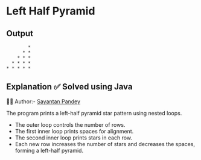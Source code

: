 # Left Half Pyramid

## Output
```
        *
      * *
    * * *
  * * * *
* * * * *
```

## Explanation ✅ Solved using Java 
👨‍💻 Author:- [Sayantan Pandey](https://github.com/sayantan-pandey)

The program prints a left-half pyramid star pattern using nested loops.  
- The outer loop controls the number of rows.  
- The first inner loop prints spaces for alignment.  
- The second inner loop prints stars in each row.  
- Each new row increases the number of stars and decreases the spaces, forming a left-half pyramid.


